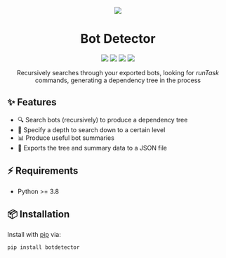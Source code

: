 <p align="center">
    <img src="https://github.com/olimorris/botdetector/assets/9512444/ac241a2f-f98a-47d7-a7ff-144adb5a0b03">
</p>

<h1 align="center">Bot Detector</h1>

<p align="center">
<a href="https://github.com/olimorris/botdetector/stargazers"><img src="https://img.shields.io/github/stars/olimorris/botdetector?color=c678dd&logoColor=e06c75&style=for-the-badge"></a>
<a href="https://github.com/olimorris/botdetector/issues"><img src="https://img.shields.io/github/issues/olimorris/botdetector?color=%23d19a66&style=for-the-badge"></a>
<a href="https://github.com/olimorris/botdetector/blob/main/LICENSE"><img src="https://img.shields.io/github/license/olimorris/botdetector?color=%2361afef&style=for-the-badge"></a>
<a href="https://github.com/olimorris/botdetector/actions/workflows/test.yml"><img src="https://img.shields.io/github/actions/workflow/status/olimorris/botdetector/test.yml?branch=main&label=tests&style=for-the-badge"></a>
</p>

<p align="center">
    Recursively searches through your exported bots, looking for <i>runTask</i> commands, generating a dependency tree in the process
</p>

## ✨ Features

- 🔍 Search bots (recursively) to produce a dependency tree
- 🔧 Specify a depth to search down to a certain level
- 📊 Produce useful bot summaries
- 📂 Exports the tree and summary data to a JSON file

## ⚡ Requirements

- Python >= 3.8

## 📦 Installation

Install with [pip](https://pypi.org/project/pip) via:

```sh
pip install botdetector
```



